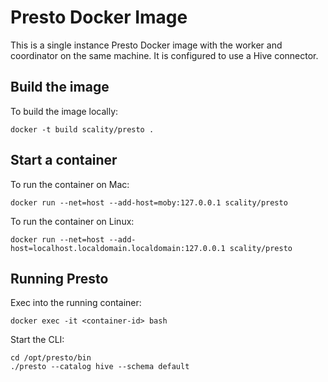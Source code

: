 # Presto Docker Image

This is a single instance Presto Docker image with the worker and coordinator on the same machine.
It is configured to use a Hive connector.

## Build the image

To build the image locally:

```
docker -t build scality/presto .
```
## Start a container

To run the container on Mac:

```
docker run --net=host --add-host=moby:127.0.0.1 scality/presto
```

To run the container on Linux:

```
docker run --net=host --add-host=localhost.localdomain.localdomain:127.0.0.1 scality/presto
```

## Running Presto

Exec into the running container:

```
docker exec -it <container-id> bash
```

Start the CLI:

```
cd /opt/presto/bin
./presto --catalog hive --schema default
```

